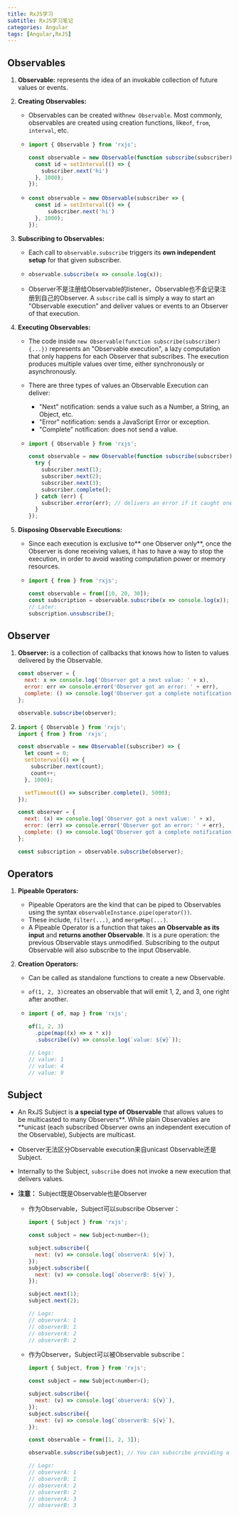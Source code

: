 ```yaml
---
title: RxJS学习
subtitle: RxJS学习笔记
categories: Angular
tags: [Angular,RxJS]
---
```


## Observables

1. **Observable:** represents the idea of an invokable collection of future values or events.

2. **Creating Observables:**

   * Observables can be created with`new Observable`. Most commonly, observables are created using creation functions, like`of`, `from`, `interval`, etc.

   * ```javascript
     import { Observable } from 'rxjs';
     
     const observable = new Observable(function subscribe(subscriber) {
       const id = setInterval(() => {
         subscriber.next('hi')
       }, 1000);
     });
     ```

   * ```javascript
     const observable = new Observable(subscriber => {
       const id = setInterval(() => {
           subscriber.next('hi')
       }, 1000);
     });
     ```

3. **Subscribing to Observables:**

   * Each call to `observable.subscribe` triggers its **own independent setup** for that given subscriber.
   
   * ```javascript
     observable.subscribe(x => console.log(x));
     ```
   
   * Observer不是注册给Observable的listener，Observable也不会记录注册到自己的Observer. A `subscribe` call is simply a way to start an "Observable execution" and deliver values or events to an Observer of that execution.
   
4. **Executing Observables:**

   * The code inside `new Observable(function subscribe(subscriber) {...})` represents an "Observable execution", a lazy computation that only happens for each Observer that subscribes. The execution produces multiple values over time, either synchronously or asynchronously.

   * There are three types of values an Observable Execution can deliver:
     - "Next" notification: sends a value such as a Number, a String, an Object, etc.
     - "Error" notification: sends a JavaScript Error or exception.
     - "Complete" notification: does not send a value.
     
   * ```javascript
     import { Observable } from 'rxjs';
     
     const observable = new Observable(function subscribe(subscriber) {
       try {
         subscriber.next(1);
         subscriber.next(2);
         subscriber.next(3);
         subscriber.complete();
       } catch (err) {
         subscriber.error(err); // delivers an error if it caught one
       }
     });
     ```

5. **Disposing Observable Executions:**

   * Since each execution is exclusive to** one Observer only**, once the Observer is done receiving values, it has to have a way to stop the execution, in order to avoid wasting computation power or memory resources.
   
   * ```javascript
     import { from } from 'rxjs';
     
     const observable = from([10, 20, 30]);
     const subscription = observable.subscribe(x => console.log(x));
     // Later:
     subscription.unsubscribe();
     ```



## Observer

1. **Observer:** is a collection of callbacks that knows how to listen to values delivered by the Observable.

   ```javascript
   const observer = {
     next: x => console.log('Observer got a next value: ' + x),
     error: err => console.error('Observer got an error: ' + err),
     complete: () => console.log('Observer got a complete notification'),
   };
   
   observable.subscribe(observer);
   ```

2. ```javascript
   import { Observable } from 'rxjs';
   import { from } from 'rxjs';
   
   const observable = new Observable((subscriber) => {
     let count = 0;
     setInterval(() => {
       subscriber.next(count);
       count++;
     }, 1000);
   
     setTimeout(() => subscriber.complete(), 5000);
   });
   
   const observer = {
     next: (x) => console.log('Observer got a next value: ' + x),
     error: (err) => console.error('Observer got an error: ' + err),
     complete: () => console.log('Observer got a complete notification'),
   };
   
   const subscription = observable.subscribe(observer);
   ```



## Operators

1. **Pipeable Operators:**
   
   * Pipeable Operators are the kind that can be piped to Observables using the syntax `observableInstance.pipe(operator())`. 
   * These include, `filter(...)`, and `mergeMap(...)`. 
   * A Pipeable Operator is a function that takes **an Observable as its input** and **returns another Observable**. It is a pure operation: the previous Observable stays unmodified. Subscribing to the output Observable will also subscribe to the input Observable.
   
2. **Creation Operators:**

   * Can be called as standalone functions to create a new Observable.

   * `of(1, 2, 3)`creates an observable that will emit 1, 2, and 3, one right after another. 

   * ```javascript
     import { of, map } from 'rxjs';
     
     of(1, 2, 3)
       .pipe(map((x) => x * x))
       .subscribe((v) => console.log(`value: ${v}`));
     
     // Logs:
     // value: 1
     // value: 4
     // value: 9
     ```



## Subject

* An RxJS Subject is **a special type of Observable** that allows values to be multicasted to many Observers**. While plain Observables are **unicast (each subscribed Observer owns an independent execution of the Observable), Subjects are multicast.

* Observer无法区分Observable execution来自unicast Observable还是Subject.

* Internally to the Subject, `subscribe` does not invoke a new execution that delivers values. 

* **注意：** Subject既是Observable也是Observer

  * 作为Observable，Subject可以subscribe Observer：

    ```javascript
    import { Subject } from 'rxjs';
    
    const subject = new Subject<number>();
    
    subject.subscribe({
      next: (v) => console.log(`observerA: ${v}`),
    });
    subject.subscribe({
      next: (v) => console.log(`observerB: ${v}`),
    });
    
    subject.next(1);
    subject.next(2);
    
    // Logs:
    // observerA: 1
    // observerB: 1
    // observerA: 2
    // observerB: 2
    ```

  * 作为Observer，Subject可以被Observable subscribe：

    ```javascript
    import { Subject, from } from 'rxjs';
    
    const subject = new Subject<number>();
    
    subject.subscribe({
      next: (v) => console.log(`observerA: ${v}`),
    });
    subject.subscribe({
      next: (v) => console.log(`observerB: ${v}`),
    });
    
    const observable = from([1, 2, 3]);
    
    observable.subscribe(subject); // You can subscribe providing a Subject
    
    // Logs:
    // observerA: 1
    // observerB: 1
    // observerA: 2
    // observerB: 2
    // observerA: 3
    // observerB: 3
    ```

    